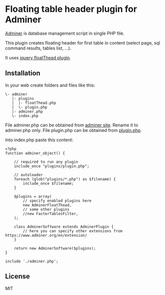# Floating table header plugin for Adminer

[Adminer](https://www.adminer.org/) is database management script in single PHP file.

This plugin creates floating header for first table in content (select page, sql command results, tables list, ...).

It uses [jquery floatThead plugin](http://mkoryak.github.io/floatThead/).

## Installation

In your web create folders and files like this:

	\- adminer
	   |- plugins
	   |  |- floatThead.php
	   |  \- plugin.php
	   |- adminer.php
	   \- index.php

File adminer.php can be obtained from [adminer site](https://www.adminer.org/en/#download). Rename it to adminer.php only.
  File plugin.php can be obtained from [plugin.php](https://raw.github.com/vrana/adminer/master/plugins/plugin.php).

Into index.php paste this content:

	<?php
	function adminer_object() {

		// required to run any plugin
 		include_once "plugins/plugin.php";

		// autoloader
		foreach (glob("plugins/*.php") as $filename) {
			include_once $filename;
		}

		$plugins = array(
			// specify enabled plugins here
			new AdminerFloatThead,
			// some other plugins
			//new FasterTablesFilter,
		);

		class AdminerSoftware extends AdminerPlugin {
			// here you can specify other extensions from https://www.adminer.org/en/extension/
		}

		return new AdminerSoftware($plugins);
	}

	include './adminer.php';

## License

MIT
